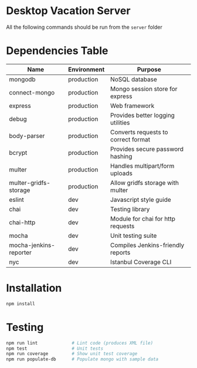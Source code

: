 # Desktop Vacation Server

All the following commands should be run from the `server` folder

# Dependencies Table

|         Name           | Environment |              Purpose               |
|------------------------|-------------|------------------------------------|
| mongodb                | production  | NoSQL database                     |
| connect-mongo          | production  | Mongo session store for express    |
| express                | production  | Web framework                      |
| debug                  | production  | Provides better logging utilities  |
| body-parser            | production  | Converts requests to correct format|
| bcrypt                 | production  | Provides secure password hashing   |
| multer                 | production  | Handles multipart/form uploads     |
| multer-gridfs-storage  | production  | Allow gridfs storage with multer   |
| eslint                 | dev         | Javascript style guide             |
| chai                   | dev         | Testing library                    |
| chai-http              | dev         | Module for chai for http requests  |
| mocha                  | dev         | Unit testing suite                 |
| mocha-jenkins-reporter | dev         | Compiles Jenkins-friendly reports  |
| nyc                    | dev         | Istanbul Coverage CLI              |

# Installation

```bash
npm install
```

# Testing

```bash
npm run lint			 # Lint code (produces XML file)
npm test                 # Unit tests
npm run coverage         # Show unit test coverage
npm run populate-db      # Populate mongo with sample data
```
